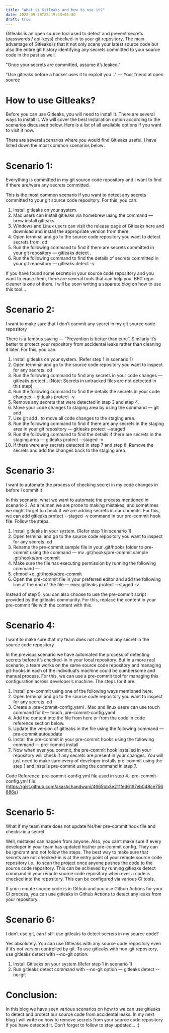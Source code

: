 ```yaml
---
title: "What is Gitleaks and how to use it?"
date: 2022-09-28T23:19:43+05:30
draft: true
---
```


Gitleaks is an open source tool used to detect and prevent secrets (passwords / api-keys) checked-in to your git repository. The main advantage of Gitleaks is that it not only scans your latest source code but also the entire git history identifying any secrets committed to your source code in the past as well.

"Once your secrets are committed, assume it’s leaked."

"Use gitleaks before a hacker uses it to exploit you…" — Your friend at open source

# How to use Gitleaks?

Before you can use Gitleaks, you will need to install it. There are several ways to install it. We will cover the best installation option according to the scenarios discussed below. Here is a list of all available options if you want to visit it now.

There are several scenarios where you would find Gitleaks useful. I have listed down the most common scenarios below:

# Scenario 1:

Everything is committed in my git source code repository and I want to find if there are/were any secrets committed.

This is the most common scenario if you want to detect any secrets committed to your git source code repository. For this, you can:

1. Install gitleaks on your system.
2. Mac users can install gitleaks via homebrew using the command — brew install gitleaks .
3. Windows and Linux users can visit the release page of Gitleaks here and download and install the appropriate version from there.
4. Open terminal and go to the source code repository you want to detect secrets from. cd <path-to-your-source-code-repository>
5. Run the following command to find if there are secrets committed in your git repository — gitleaks detect .
6. Run the following command to find the details of secrets committed in your git repository — gitleaks detect -v

If you have found some secrets in your source code repository and you want to erase them, there are several tools that can help you. BFG repo cleaner is one of them. I will be soon writing a separate blog on how to use this tool…

# Scenario 2:

I want to make sure that I don’t commit any secret in my git source code repository

There is a famous saying — “Prevention is better than cure”. Similarly it’s better to protect your repository from accidental leaks rather than cleaning it later. For this, you can:

1. Install gitleaks on your system. (Refer step 1 in scenario 1)
2. Open terminal and go to the source code repository you want to inspect for any secrets. cd <path-to-your-source-code-repository>
3. Run the following command to find any secrets in your code changes — gitleaks protect . (Note: Secrets in untracked files are not detected in this step)
4. Run the following command to find the details the secrets in your code changes— gitleaks protect -v
5. Remove any secrets that were detected in step 3 and step 4.
6. Move your code changes to staging area by using the command — git add <files-to-add-to-staging-environment> .
7. Use git add . to move all code changes to the staging area.
8. Run the following command to find if there are any secrets in the staging area in your git repository — gitleaks protect --staged
9. Run the following command to find the details if there are secrets in the staging area — gitleaks protect --staged -v
10. If there were any secrets detected in step 7 and step 8. Remove the secrets and add the changes back to the staging area.

# Scenario 3:

I want to automate the process of checking secret in my code changes in before I commit it

In this scenario, what we want to automate the process mentioned in scenario 2. As a human we are prone to making mistakes, and sometimes we might forget to check if we are adding secrets in our commits. For this, we can add gitleaks protect --staged -v command in our pre-commit hook file. Follow the steps:

1. Install gitleaks in your system. (Refer step 1 in scenario 1)
2. Open terminal and go to the source code repository you want to inspect for any secrets. cd <path-to-your-source-code-repository>
3. Rename the pre-commit.sample file in your .git/hooks folder to pre-commit using the command —
    mv .git/hooks/pre-commit.sample .git/hooks/pre-commit
4. Make sure the file has executing permission by running the following command —
5. chmod +x .git/hooks/pre-commit
6. Open the pre-commit file in your preferred editor and add the following line at the end of the file —
    exec gitleaks protect --staged -v

Instead of step 5, you can also choose to use the pre-commit script provided by the gitleaks community. For this, replace the content in your pre-commit file with the content with this.
# Scenario 4:

I want to make sure that my team does not check-in any secret in the source code repository

In the previous scenario we have automated the process of detecting secrets before it’s checked-in in your local repository. But in a more real scenario, a team works on the same source code repository and managing git-hooks in each of the individual’s machine could be cumbersome and manual process. For this, we can use a pre-commit tool for managing this configuration across developer’s machine. The steps for it are:

1. Install pre-commit using one of the following ways mentioned here.
2. Open terminal and go to the source code repository you want to inspect for any secrets. cd <path-to-your-source-code-repository>
3. Create a .pre-commit-config.yaml . Mac and linux users can use touch command for it— touch .pre-commit-config.yaml
4. Add the content into the file from here or from the code in code reference section below.
5. Update the version of gitleaks in the file using the following command — pre-commit autoupdate
6. Install the pre-commit in your pre-commit hooks using the following command — pre-commit install
7. Now when ever you commit, the pre-commit hook installed in your repository will check if any secrets are present in your changes. You will just need to make sure every of developer installs pre-commit using the step 1 and installs pre-commit using the command in step 7.

Code Reference:
pre-commit-config.yml file used in step 4.
.pre-commit-config.yml file (https://gist.github.com/akashchandwani/4665bb3e211fed6197eb048ce756886a)

# Scenario 5:

What if my team mate does not update his/her pre-commit hook file and checks-in a secret

Well, mistakes can happen from anyone. Also, you can’t make sure if every developer in your team has updated his/her pre-commit config. They can be ignorant and not follow the steps. The best way to make sure that secrets are not checked-in is at the entry point of your remote source code repository i.e., to scan the project once anyone pushes the code to the source code repository. This can be achieved by running gitleaks detect command in your remote source code repository when ever a code is checked into the repository. This can be configured via various CI tools.

If your remote source code is in Github and you use Github Actions for your CI process, you can use gitleaks in Github Actions to detect any leaks from your repository.
# Scenario 6:

I don’t use git, can I still use gitleaks to detect secrets in my source code?

Yes absolutely. You can use Gitleaks with any source code repository even if it’s not version controlled by git. To use gitleaks with non-git repository, use gitleaks detect with --no-git option.

1. Install Gitleaks on your system (Refer step 1 in scenario 1)
2. Run gitleaks detect command with --no-git option —
    gitleaks detect --no-git

# Conclusion:

In this blog we have seen various scenarios on how to we can use gitleaks to detect and protect our source code from accidental leaks. In my next blog I will write on how to remove secrets from your source code repository if you have detected it. Don’t forget to follow to stay updated… :)